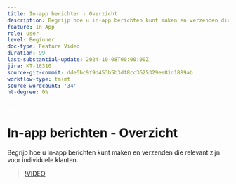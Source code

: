 ```yaml
---
title: In-app berichten - Overzicht
description: Begrijp hoe u in-app berichten kunt maken en verzenden die relevant zijn voor individuele klanten.
feature: In App
role: User
level: Beginner
doc-type: Feature Video
duration: 99
last-substantial-update: 2024-10-08T00:00:00Z
jira: KT-16310
source-git-commit: dde5bc9f9d453b5b3df8cc3625329ee81d1889ab
workflow-type: tm+mt
source-wordcount: '34'
ht-degree: 0%

---
```



# In-app berichten - Overzicht

Begrijp hoe u in-app berichten kunt maken en verzenden die relevant zijn voor individuele klanten.

>[!VIDEO](https://video.tv.adobe.com/v/3432677/?learn=on)
